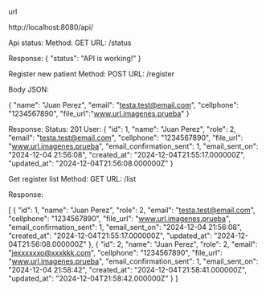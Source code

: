 
url

http://localhost:8080/api/

Api status:
Method: GET
URL: /status

Response: 
{
    "status": "API is working!"
}

Register new patient
Method: POST
URL: /register

Body JSON:

{
  "name": "Juan Perez",
  "email": "testa.test@email.com",
  "cellphone": "1234567890",
  "file_url":"www.url.imagenes.prueba"
}

Response:
Status: 201
User:
 {
        "id": 1,
        "name": "Juan Perez",
        "role": 2,
        "email": "testa.test@email.com",
        "cellphone": "1234567890",
        "file_url": "www.url.imagenes.prueba",
        "email_confirmation_sent": 1,
        "email_sent_on": "2024-12-04 21:56:08",
        "created_at": "2024-12-04T21:55:17.000000Z",
        "updated_at": "2024-12-04T21:56:08.000000Z"
    }

Get register list
Method: GET
URL: /list

Response:

[
    {
        "id": 1,
        "name": "Juan Perez",
        "role": 2,
        "email": "testa.test@email.com",
        "cellphone": "1234567890",
        "file_url": "www.url.imagenes.prueba",
        "email_confirmation_sent": 1,
        "email_sent_on": "2024-12-04 21:56:08",
        "created_at": "2024-12-04T21:55:17.000000Z",
        "updated_at": "2024-12-04T21:56:08.000000Z"
    },
    {
        "id": 2,
        "name": "Juan Perez",
        "role": 2,
        "email": "jexxxxxxo@xxxkkk.com",
        "cellphone": "1234567890",
        "file_url": "www.url.imagenes.prueba",
        "email_confirmation_sent": 1,
        "email_sent_on": "2024-12-04 21:58:42",
        "created_at": "2024-12-04T21:58:41.000000Z",
        "updated_at": "2024-12-04T21:58:42.000000Z"
    }
]
